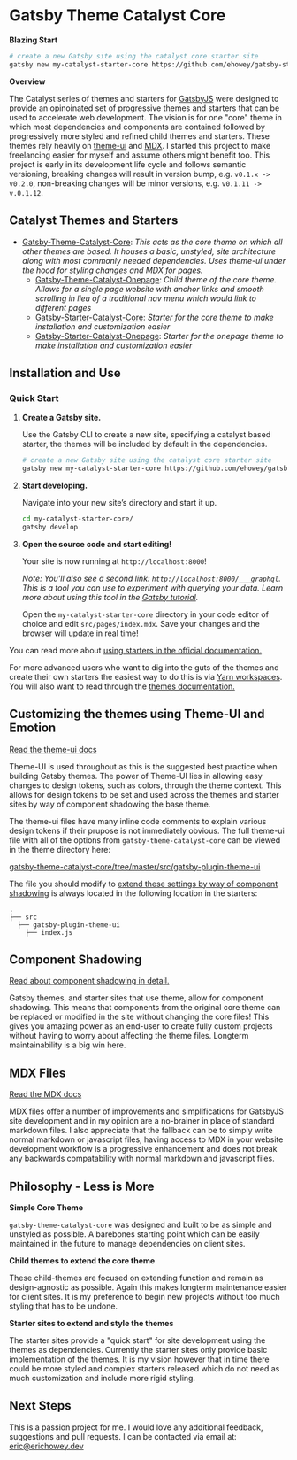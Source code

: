 # Gatsby Theme Catalyst Core

**Blazing Start**
```sh
# create a new Gatsby site using the catalyst core starter site
gatsby new my-catalyst-starter-core https://github.com/ehowey/gatsby-starter-catalyst-core
```
**Overview**

The Catalyst series of themes and starters for [GatsbyJS](https://www.gatsbyjs.org/) were designed to provide an opinoinated set of progressive themes and starters that can be used to accelerate web development. The vision is for one "core" theme in which most dependencies and components are contained followed by progressively more styled and refined child themes and starters. These themes rely heavily on [theme-ui](https://theme-ui.com/) and [MDX](https://mdxjs.com/getting-started/gatsby/). I started this project to make freelancing easier for myself and assume others might benefit too. This project is early in its development life cycle and follows semantic versioning, breaking changes will result in version bump, e.g. `v0.1.x -> v0.2.0`, non-breaking changes will be minor versions, e.g. `v0.1.11 -> v.0.1.12`.

## Catalyst Themes and Starters

* [Gatsby-Theme-Catalyst-Core](https://github.com/ehowey/gatsby-theme-catalyst-core): *This acts as the core theme on which all other themes are based. It houses a basic, unstyled, site architecture along with most commonly needed dependencies. Uses theme-ui under the hood for styling changes and MDX for pages.*
  * [Gatsby-Theme-Catalyst-Onepage](https://github.com/ehowey/gatsby-theme-catalyst-onepage): *Child theme of the core theme. Allows for a single page website with anchor links and smooth scrolling in lieu of a traditional nav menu which would link to different pages*
  * [Gatsby-Starter-Catalyst-Core](https://github.com/ehowey/gatsby-starter-catalyst-core): *Starter for the core theme to make installation and customization easier*
  * [Gatsby-Starter-Catalyst-Onepage](https://github.com/ehowey/gatsby-starter-catalyst-onepage): *Starter for the onepage theme to make installation and customization easier*

## Installation and Use

### Quick Start

1.  **Create a Gatsby site.**

    Use the Gatsby CLI to create a new site, specifying a catalyst based starter, the themes will be included by default in the dependencies.

    ```sh
    # create a new Gatsby site using the catalyst core starter site
    gatsby new my-catalyst-starter-core https://github.com/ehowey/gatsby-starter-catalyst-core
    ```

1.  **Start developing.**

    Navigate into your new site’s directory and start it up.

    ```sh
    cd my-catalyst-starter-core/
    gatsby develop
    ```

1.  **Open the source code and start editing!**

    Your site is now running at `http://localhost:8000`!

    _Note: You'll also see a second link: _`http://localhost:8000/___graphql`_. This is a tool you can use to experiment with querying your data. Learn more about using this tool in the [Gatsby tutorial](https://www.gatsbyjs.org/tutorial/part-five/#introducing-graphiql)._

    Open the `my-catalyst-starter-core` directory in your code editor of choice and edit `src/pages/index.mdx`. Save your changes and the browser will update in real time!
    
You can read more about [using starters in the official documentation.](https://www.gatsbyjs.org/docs/starters/)

For more advanced users who want to dig into the guts of the themes and create their own starters the easiest way to do this is via [Yarn workspaces](https://www.gatsbyjs.org/blog/2019-05-22-setting-up-yarn-workspaces-for-theme-development/). You will also want to read through the [themes documentation.](https://www.gatsbyjs.org/docs/themes/)

## Customizing the themes using Theme-UI and Emotion

[Read the theme-ui docs](https://www.theme-ui.com)

Theme-UI is used throughout as this is the suggested best practice when building Gatsby themes. The power of Theme-UI lies in allowing easy changes to design tokens, such as colors, through the theme context. This allows for design tokens to be set and used across the themes and starter sites by way of component shadowing the base theme. 

The theme-ui files have many inline code comments to explain various design tokens if their prupose is not immediately obvious. The full theme-ui file with all of the options from `gatsby-theme-catalyst-core` can be viewed in the theme directory here:

[gatsby-theme-catalyst-core/tree/master/src/gatsby-plugin-theme-ui](https://github.com/ehowey/gatsby-theme-catalyst-core/tree/master/src/gatsby-plugin-theme-ui)

The file you should modify to [extend these settings by way of component shadowing](https://www.gatsbyjs.org/blog/2019-07-03-customizing-styles-in-gatsby-themes-with-theme-ui/) is  always located in the following location in the starters:

    .
    ├── src
      ├── gatsby-plugin-theme-ui
        ├── index.js
          

## Component Shadowing

[Read about component shadowing in detail.](https://www.gatsbyjs.org/blog/2019-04-29-component-shadowing/)

Gatsby themes, and starter sites that use theme, allow for component shadowing.  This means that components from the original core theme can be replaced or modified in the site without changing the core files! This gives you amazing power as an end-user to create fully custom projects without having to worry about affecting the theme files. Longterm maintainability is a big win here.

## MDX Files

[Read the MDX docs](https://mdxjs.com/)

MDX files offer a number of improvements and simplifications for GatsbyJS site development and in my opinion are a no-brainer in place of standard markdown files. I also appreciate that the fallback can be to simply write normal markdown or javascript files, having access to MDX in your website development workflow is a progressive enhancement and does not break any backwards compatability with normal markdown and javascript files.


## Philosophy - Less is More

**Simple Core Theme**

`gatsby-theme-catalyst-core` was designed and built to be as simple and unstyled as possible. A barebones starting point which can be easily maintained in the future to manage dependencies on client sites.

**Child themes to extend the core theme**

These child-themes are focused on extending function and remain as design-agnostic as possible. Again this makes longterm maintenance easier for client sites. It is my preference to begin new projects without too much styling that has to be undone.

**Starter sites to extend and style the themes**

The starter sites provide a "quick start" for site development using the themes as dependencies. Currently the starter sites only provide basic implementation of the themes. It is my vision however that in time there could be more styled and complex starters released which do not need as much customization and include more rigid styling. 

## Next Steps

This is a passion project for me.  I would love any additional feedback, suggestions and pull requests.  I can be contacted via email at: <eric@erichowey.dev>
